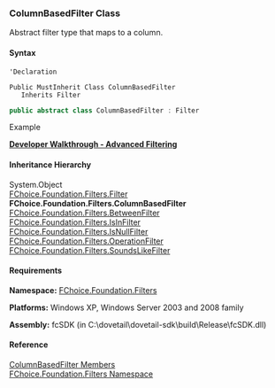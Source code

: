 ﻿### ColumnBasedFilter Class

Abstract filter type that maps to a column.

#### Syntax

```vbnet
'Declaration

Public MustInherit Class ColumnBasedFilter 
   Inherits Filter
```

```csharp
public abstract class ColumnBasedFilter : Filter
``` 

Example

[**Developer Walkthrough - Advanced Filtering**](/articles/walkthroughs/filtering.md)

#### Inheritance Hierarchy

System.Object  
[FChoice.Foundation.Filters.Filter](fcSDK~FChoice.Foundation.Filters.Filter.md)  
**FChoice.Foundation.Filters.ColumnBasedFilter**  
[FChoice.Foundation.Filters.BetweenFilter](fcSDK~FChoice.Foundation.Filters.BetweenFilter.md)  
[FChoice.Foundation.Filters.IsInFilter](fcSDK~FChoice.Foundation.Filters.IsInFilter.md)  
[FChoice.Foundation.Filters.IsNullFilter](fcSDK~FChoice.Foundation.Filters.IsNullFilter.md)  
[FChoice.Foundation.Filters.OperationFilter](fcSDK~FChoice.Foundation.Filters.OperationFilter.md)  
[FChoice.Foundation.Filters.SoundsLikeFilter](fcSDK~FChoice.Foundation.Filters.SoundsLikeFilter.md)  

#### Requirements

**Namespace:** [FChoice.Foundation.Filters](fcSDK~FChoice.Foundation.Filters_namespace.md)

**Platforms:** Windows XP, Windows Server 2003 and 2008 family

**Assembly:** fcSDK (in C:\\dovetail\\dovetail-sdk\\build\\Release\\fcSDK.dll)

#### Reference

[ColumnBasedFilter Members](fcSDK~FChoice.Foundation.Filters.ColumnBasedFilter_members.md)  
[FChoice.Foundation.Filters Namespace](fcSDK~FChoice.Foundation.Filters_namespace.md)